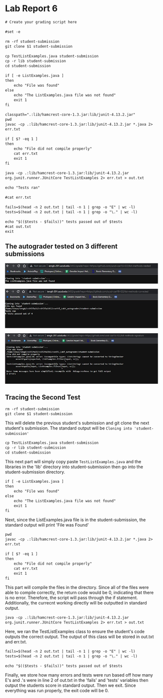 # Lab Report 6

```
# Create your grading script here

#set -e

rm -rf student-submission
git clone $1 student-submission

cp TestListExamples.java student-submission
cp -r lib student-submission
cd student-submission

if [ -e ListExamples.java ]
then
    echo "File was found"
else
    echo "The ListExamples.java file was not found"
    exit 1
fi

classpath=".:lib/hamcrest-core-1.3.jar:lib/junit-4.13.2.jar"
pwd
javac -cp .:lib/hamcrest-core-1.3.jar:lib/junit-4.13.2.jar *.java 2> err.txt

if [ $? -eq 1 ]
then
    echo "File did not compile properly"
    cat err.txt
    exit 1
fi

java -cp .:lib/hamcrest-core-1.3.jar:lib/junit-4.13.2.jar org.junit.runner.JUnitCore TestListExamples 2> err.txt > out.txt

echo "Tests ran"

#cat err.txt

fails=$(head -n 2 out.txt | tail -n 1 | grep -o "E" | wc -l)
tests=$(head -n 2 out.txt | tail -n 1 | grep -o "\." | wc -l)

echo "$(($tests - $fails))" tests passed out of $tests
#cat out.txt
exit
```

## The autograder tested on 3 different submissions

![Test 1](Images/AutograderWeb1.jpg)


![Test 2](Images/AutograderWeb2.jpg)

![Test 3](Images/AutograderWeb3.jpg)

## Tracing the Second Test

```
rm -rf student-submission
git clone $1 student-submission
```
This will delete the previous student's submission and git clone the next student's submission. The standard output will be `Cloning into 'student-submission'`

```
cp TestListExamples.java student-submission
cp -r lib student-submission
cd student-submission
```
This next part will simply copy paste `TestListExamples.java` and the libraries in the 'lib' directory into student-submission then go into the student-submission directory.

```
if [ -e ListExamples.java ]
then
    echo "File was found"
else
    echo "The ListExamples.java file was not found"
    exit 1
fi
```

Next, since the ListExamples.java file is in the student-submission, the standard output will print 'File was Found'

```
pwd
javac -cp .:lib/hamcrest-core-1.3.jar:lib/junit-4.13.2.jar *.java 2> err.txt

if [ $? -eq 1 ]
then
    echo "File did not compile properly"
    cat err.txt
    exit 1
fi
```

This part will compile the files in the directory. Since all of the files were able to compile correctly, the return code would be 0, indicating that there is no error. Therefore, the script will pass through the if statement. Additionally, the currecnt working directly will be outputted in standard output.

```
java -cp .:lib/hamcrest-core-1.3.jar:lib/junit-4.13.2.jar org.junit.runner.JUnitCore TestListExamples 2> err.txt > out.txt

```
Here, we ran the TestListExamples class to ensure the student's code outputs the correct output. The output of this class will be stored in out.txt and err.txt.

```
fails=$(head -n 2 out.txt | tail -n 1 | grep -o "E" | wc -l)
tests=$(head -n 2 out.txt | tail -n 1 | grep -o "\." | wc -l)

echo "$(($tests - $fails))" tests passed out of $tests
```

Finally, we store how many errors and tests were run based off how many E's and .'s were in line 2 of out.txt in the 'fails' and 'tests' variables then output the students score in standard output. Then we exit. Since everything was run properly, the exit code will be 0.